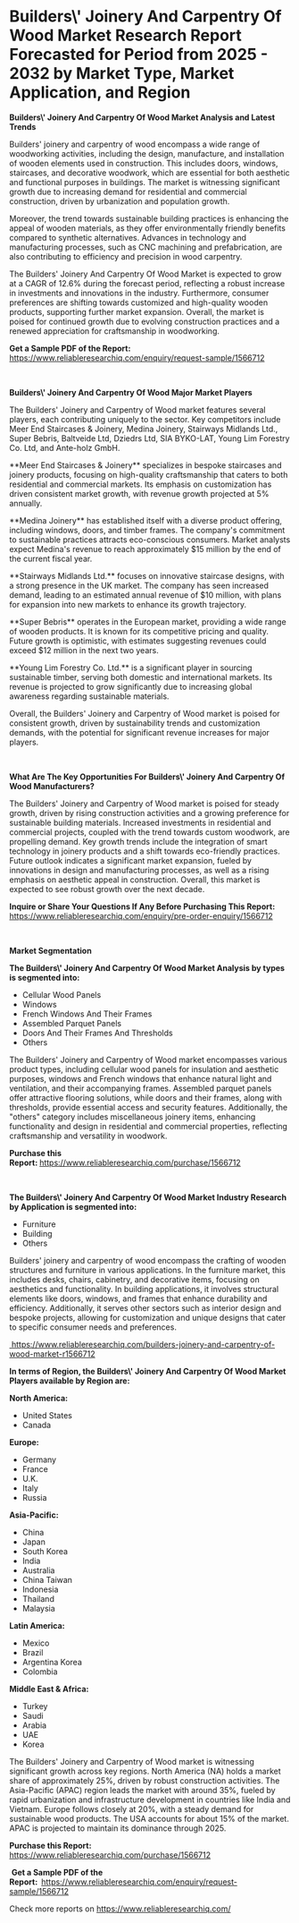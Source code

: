 <p><h1>Builders\' Joinery And Carpentry Of Wood Market Research Report Forecasted for Period from 2025 -  2032 by Market Type, Market Application, and Region</h1></p><p><strong>Builders\' Joinery And Carpentry Of Wood Market Analysis and Latest Trends</strong></p>
<p><p>Builders' joinery and carpentry of wood encompass a wide range of woodworking activities, including the design, manufacture, and installation of wooden elements used in construction. This includes doors, windows, staircases, and decorative woodwork, which are essential for both aesthetic and functional purposes in buildings. The market is witnessing significant growth due to increasing demand for residential and commercial construction, driven by urbanization and population growth. </p><p>Moreover, the trend towards sustainable building practices is enhancing the appeal of wooden materials, as they offer environmentally friendly benefits compared to synthetic alternatives. Advances in technology and manufacturing processes, such as CNC machining and prefabrication, are also contributing to efficiency and precision in wood carpentry. </p><p>The Builders' Joinery And Carpentry Of Wood Market is expected to grow at a CAGR of 12.6% during the forecast period, reflecting a robust increase in investments and innovations in the industry. Furthermore, consumer preferences are shifting towards customized and high-quality wooden products, supporting further market expansion. Overall, the market is poised for continued growth due to evolving construction practices and a renewed appreciation for craftsmanship in woodworking.</p></p>
<p><strong>Get a Sample PDF of the Report:&nbsp;</strong> <a href="https://www.reliableresearchiq.com/enquiry/request-sample/1566712?utm_campaign=2713&utm_medium=2&utm_source=Github&utm_content=ia&utm_term=22032025&utm_id=builders-joinery-and-carpentry-of-wood">https://www.reliableresearchiq.com/enquiry/request-sample/1566712</a></p>
<p>&nbsp;</p>
<p><strong>Builders\' Joinery And Carpentry Of Wood Major Market Players</strong></p>
<p><p>The Builders' Joinery and Carpentry of Wood market features several players, each contributing uniquely to the sector. Key competitors include Meer End Staircases & Joinery, Medina Joinery, Stairways Midlands Ltd., Super Bebris, Baltveide Ltd, Dziedrs Ltd, SIA BYKO-LAT, Young Lim Forestry Co. Ltd, and Ante-holz GmbH.</p><p>**Meer End Staircases & Joinery** specializes in bespoke staircases and joinery products, focusing on high-quality craftsmanship that caters to both residential and commercial markets. Its emphasis on customization has driven consistent market growth, with revenue growth projected at 5% annually.</p><p>**Medina Joinery** has established itself with a diverse product offering, including windows, doors, and timber frames. The company's commitment to sustainable practices attracts eco-conscious consumers. Market analysts expect Medina's revenue to reach approximately $15 million by the end of the current fiscal year.</p><p>**Stairways Midlands Ltd.** focuses on innovative staircase designs, with a strong presence in the UK market. The company has seen increased demand, leading to an estimated annual revenue of $10 million, with plans for expansion into new markets to enhance its growth trajectory.</p><p>**Super Bebris** operates in the European market, providing a wide range of wooden products. It is known for its competitive pricing and quality. Future growth is optimistic, with estimates suggesting revenues could exceed $12 million in the next two years.</p><p>**Young Lim Forestry Co. Ltd.** is a significant player in sourcing sustainable timber, serving both domestic and international markets. Its revenue is projected to grow significantly due to increasing global awareness regarding sustainable materials.</p><p>Overall, the Builders' Joinery and Carpentry of Wood market is poised for consistent growth, driven by sustainability trends and customization demands, with the potential for significant revenue increases for major players.</p></p>
<p>&nbsp;</p>
<p><strong>What Are The Key Opportunities For Builders\' Joinery And Carpentry Of Wood Manufacturers?</strong></p>
<p><p>The Builders' Joinery and Carpentry of Wood market is poised for steady growth, driven by rising construction activities and a growing preference for sustainable building materials. Increased investments in residential and commercial projects, coupled with the trend towards custom woodwork, are propelling demand. Key growth trends include the integration of smart technology in joinery products and a shift towards eco-friendly practices. Future outlook indicates a significant market expansion, fueled by innovations in design and manufacturing processes, as well as a rising emphasis on aesthetic appeal in construction. Overall, this market is expected to see robust growth over the next decade.</p></p>
<p><strong>Inquire or Share Your Questions If Any Before Purchasing This Report:</strong> <a href="https://www.reliableresearchiq.com/enquiry/pre-order-enquiry/1566712?utm_campaign=2713&utm_medium=2&utm_source=Github&utm_content=ia&utm_term=22032025&utm_id=builders-joinery-and-carpentry-of-wood">https://www.reliableresearchiq.com/enquiry/pre-order-enquiry/1566712</a></p>
<p>&nbsp;</p>
<p><strong>Market Segmentation</strong></p>
<p><strong>The Builders\' Joinery And Carpentry Of Wood Market Analysis by types is segmented into:</strong></p>
<p><ul><li>Cellular Wood Panels</li><li>Windows</li><li>French Windows And Their Frames</li><li>Assembled Parquet Panels</li><li>Doors And Their Frames And Thresholds</li><li>Others</li></ul></p>
<p><p>The Builders' Joinery and Carpentry of Wood market encompasses various product types, including cellular wood panels for insulation and aesthetic purposes, windows and French windows that enhance natural light and ventilation, and their accompanying frames. Assembled parquet panels offer attractive flooring solutions, while doors and their frames, along with thresholds, provide essential access and security features. Additionally, the "others" category includes miscellaneous joinery items, enhancing functionality and design in residential and commercial properties, reflecting craftsmanship and versatility in woodwork.</p></p>
<p><strong>Purchase this Report:&nbsp;</strong><a href="https://www.reliableresearchiq.com/purchase/1566712?utm_campaign=2713&utm_medium=2&utm_source=Github&utm_content=ia&utm_term=22032025&utm_id=builders-joinery-and-carpentry-of-wood">https://www.reliableresearchiq.com/purchase/1566712</a></p>
<p>&nbsp;</p>
<p><strong>The Builders\' Joinery And Carpentry Of Wood Market Industry Research by Application is segmented into:</strong></p>
<p><ul><li>Furniture</li><li>Building</li><li>Others</li></ul></p>
<p><p>Builders' joinery and carpentry of wood encompass the crafting of wooden structures and furniture in various applications. In the furniture market, this includes desks, chairs, cabinetry, and decorative items, focusing on aesthetics and functionality. In building applications, it involves structural elements like doors, windows, and frames that enhance durability and efficiency. Additionally, it serves other sectors such as interior design and bespoke projects, allowing for customization and unique designs that cater to specific consumer needs and preferences.</p></p>
<p><a href="https://www.reliableresearchiq.com/builders-joinery-and-carpentry-of-wood-market-r1566712?utm_campaign=2713&utm_medium=2&utm_source=Github&utm_content=ia&utm_term=22032025&utm_id=builders-joinery-and-carpentry-of-wood">&nbsp;https://www.reliableresearchiq.com/builders-joinery-and-carpentry-of-wood-market-r1566712</a></p>
<p><strong>In terms of Region, the Builders\' Joinery And Carpentry Of Wood Market Players available by Region are:</strong></p>
<p>
    <p> <strong> North America: </strong>
        <ul>
            <li>United States</li>
            <li>Canada</li>
        </ul>
        </p> 
    <p> <strong> Europe: </strong>
        <ul>
            <li>Germany</li>
            <li>France</li>
            <li>U.K.</li>
            <li>Italy</li>
            <li>Russia</li>
        </ul>
        </p> 
    <p> <strong> Asia-Pacific: </strong>
        <ul>
            <li>China</li>
            <li>Japan</li>
            <li>South Korea</li>
            <li>India</li>
            <li>Australia</li>
            <li>China Taiwan</li>
            <li>Indonesia</li>
            <li>Thailand</li>
            <li>Malaysia</li>
        </ul>
        </p> 
    <p> <strong> Latin America: </strong>
        <ul>
            <li>Mexico</li>
            <li>Brazil</li>
            <li>Argentina Korea</li>
            <li>Colombia</li>
        </ul>
        </p> 
    <p> <strong> Middle East & Africa: </strong>
        <ul>
            <li>Turkey</li>
            <li>Saudi</li>
            <li>Arabia</li>
            <li>UAE</li>
            <li>Korea</li>
        </ul>
    </p>
    </p>
<p><p>The Builders' Joinery and Carpentry of Wood market is witnessing significant growth across key regions. North America (NA) holds a market share of approximately 25%, driven by robust construction activities. The Asia-Pacific (APAC) region leads the market with around 35%, fueled by rapid urbanization and infrastructure development in countries like India and Vietnam. Europe follows closely at 20%, with a steady demand for sustainable wood products. The USA accounts for about 15% of the market. APAC is projected to maintain its dominance through 2025.</p></p>
<p><strong>Purchase this Report: </strong><a href="https://www.reliableresearchiq.com/purchase/1566712?utm_campaign=2713&utm_medium=2&utm_source=Github&utm_content=ia&utm_term=22032025&utm_id=builders-joinery-and-carpentry-of-wood">https://www.reliableresearchiq.com/purchase/1566712</a></p>
<p>&nbsp;<strong>Get a Sample PDF of the Report:&nbsp;&nbsp;</strong><a href="https://www.reliableresearchiq.com/enquiry/request-sample/1566712?utm_campaign=2713&utm_medium=2&utm_source=Github&utm_content=ia&utm_term=22032025&utm_id=builders-joinery-and-carpentry-of-wood">https://www.reliableresearchiq.com/enquiry/request-sample/1566712</a></p>
<p><strong></strong></p>
<p>Check more reports on <a href="https://www.reliableresearchiq.com/?utm_campaign=2713&utm_medium=2&utm_source=Github&utm_content=ia&utm_term=22032025&utm_id=builders-joinery-and-carpentry-of-wood">https://www.reliableresearchiq.com/</a></p>